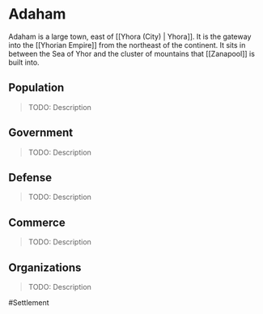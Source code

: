 # Adaham
Adaham is a large town, east of [[Yhora (City) | Yhora]]. It is the gateway into the [[Yhorian Empire]] from the northeast of the continent. It sits in between the Sea of Yhor and the cluster of mountains that [[Zanapool]] is built into. 

## Population
> TODO: Description

## Government
> TODO: Description

## Defense
> TODO: Description

## Commerce
> TODO: Description

## Organizations
> TODO: Description

#Settlement 